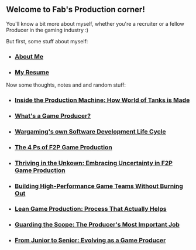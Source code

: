 ## Welcome to Fab's Production corner!

You'll know a bit more about myself, whether you're a recruiter or a fellow Producer in the gaming industry :)

But first, some stuff about myself:

* ### [About Me](aboutme.md)
* ### [My Resume](resume.md)

Now some thoughts, notes and and random stuff:

* ### [Inside the Production Machine: How World of Tanks is Made](game-production-wargaming.md)
* ### [What's a Game Producer?](whats-a-game-producer.md)
* ### [Wargaming's own Software Development Life Cycle](fdlc.md)
* ### [The 4 Ps of F2P Game Production](the-four-ps.md)
* ### [Thriving in the Unkown: Embracing Uncertainty in F2P Game Production](thriving-in-the-unknown.md)
* ### [Building High-Performance Game Teams Without Burning Out](building-teams.md)
* ### [Lean Game Production: Process That Actually Helps](lean-game-production.md)
* ### [Guarding the Scope: The Producer's Most Important Job](guarding-the-scope.md)
* ### [From Junior to Senior: Evolving as a Game Producer](from-junior-to-senior.md)
